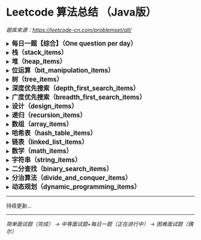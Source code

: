# Leetcode 算法总结 （Java版）

*题库来源：https://leetcode-cn.com/problemset/all/*

<details>
    <summary><big><b>每日一题【综合】（One question per day）</b></big></summary><br/>
</details>
<details>
    <summary><big><b>栈（stack_items）</b></big></summary><br/>
    &ensp;&ensp;用两个栈实现队列（Implement_queue_with_two_stacks.java）<br/>
    &ensp;&ensp;滑动窗口的最大值（Maximum_value_of_sliding_window.java）<br/>
    &ensp;&ensp;包含min函数的栈（The_stack_containing_the_min_function.java）<br/>
    &ensp;&ensp;队列的最大值（The_maximum_value_of_the_queue.java）<br/>
</details>
<details>
    <summary><big><b>堆（heap_items）</b></big></summary><br/>
    &ensp;&ensp;最小的k个数（The_smallest_k_number.java）<br/>
</details>
<details>
    <summary><big><b>位运算（bit_manipulation_items）</b></big></summary><br/>
    &ensp;&ensp;数组中出现次数超过一半的数字（More_than_half_of_the_occurrences_in_the_array.java）<br/>
    &ensp;&ensp;二进制中1的个数（The_number_of_1s_in_binary.java）<br/>
    &ensp;&ensp;主要元素（Main_element.java）<br/>
    &ensp;&ensp;消失的数字（Disappearing_number.java）<br/>
    &ensp;&ensp;不用加号的加法（Addition_without_plus_sign.java）<br/>
    &ensp;&ensp;最大数值（Maximum_value.java）<br/>
    &ensp;&ensp;配对交换（Pair_exchange.java）<br/>
    &ensp;&ensp;整数转化（Integer_conversion.java）<br/>
    &ensp;&ensp;翻转数位（Flip_digital.java）<br/>
    &ensp;&ensp;插入（insert.java）<br/> 
    &ensp;&ensp;交换数字（Exchange_numbers.java）<br/>
    &ensp;&ensp;数组中数字出现的次数（Number_of_occurrences_of_numbers_in_the_array.java）<br/>
    &ensp;&ensp;数组中数字出现的次数II（Number_of_occurrences_of_numbers_in_the_array_II.java）<br/>
</details>
<details>
    <summary><big><b>树（tree_items）</b></big></summary><br/>
    &ensp;&ensp;二叉树的最近公共祖先（The_nearest_public_ancestor_of_the_binary_tree.java）<br/>
    &ensp;&ensp;二叉搜索树的最近公共祖先（The_nearest_common_ancestor_of_the_binary_search_tree.java）<br/>
    &ensp;&ensp;平衡二叉树（Balanced_binary_tree.java）<br/>
    &ensp;&ensp;二叉搜索树的第k大节点（The_k_th_largest_node_of_the_binary_search_tree.java）<br/>
	&ensp;&ensp;从上到下打印二叉树II（Print_a_binary_tree_from_top_to_bottom_II.java）<br/>
	&ensp;&ensp;对称的二叉树（Symmetric_binary_tree.java）<br/>
	&ensp;&ensp;二叉树的镜像（Mirror_of_the_binary_tree.java）<br/>
	&ensp;&ensp;检查平衡性（Check_balance.java）<br/>
	&ensp;&ensp;最小高度树（Minimum_height_tree.java）<br/>
	&ensp;&ensp;BiNode（BiNode.java）<br/>
</details>
<details>
    <summary><big><b>深度优先搜索（depth_first_search_items）</b></big></summary><br/>
    &ensp;&ensp;平衡二叉树（Balanced_binary_tree.java）<br/>
	&ensp;&ensp;检查平衡性（Check_balance.java）<br/>
	&ensp;&ensp;最小高度树（Minimum_height_tree.java）<br/>
	&ensp;&ensp;颜色填充（Color_fill.java）<br/>
</details>
<details>
    <summary><big><b>广度优先搜索（breadth_first_search_items）</b></big></summary><br/>
    &ensp;&ensp;从上到下打印二叉树II（Print_a_binary_tree_from_top_to_bottom_II.java）<br/>
</details>
<details>
    <summary><big><b>设计（design_items）</b></big></summary><br/>
    &ensp;&ensp;包含min函数的栈（The_stack_containing_the_min_function.java）<br/>
	&ensp;&ensp;用两个栈实现队列（Implement_queue_with_two_stacks.java）<br/>
	&ensp;&ensp;动物收容所（Animal_shelter.java）<br/>
	&ensp;&ensp;三合一（TripleInOne.java）<br/>
</details>
<details>
    <summary><big><b>递归（recursion_items）</b></big></summary><br/>
    &ensp;&ensp;BiNode（BiNode.java）<br/>
	&ensp;&ensp;汉诺塔问题（Hanoi_problem.java）<br/>
	&ensp;&ensp;跳水板（Diving_board.java）<br/>
	&ensp;&ensp;青蛙跳台阶问题（Frog_jumping_steps.java）<br/>
    &ensp;&ensp;布尔运算（Boolean_operations.java）<br/>
</details>
<details>
    &ensp;&ensp;<summary><big><b>数组（array_items）</b></big></summary><br/>
    &ensp;&ensp;主要元素（Main_element.java）<br/>
	&ensp;&ensp;消失的数字（Disappearing_number.java）<br/>
    &ensp;&ensp;合并排序的数组（Merge_sorted_array.java）<br/>
    &ensp;&ensp;连续数列（Continuous_sequence.java）<br/>
    &ensp;&ensp;珠玑妙算（Abacus.java）<br/>
    &ensp;&ensp;0～n-1中缺失的数字（Numbers_missing_from_0_to_n_1.java）<br/>
    &ensp;&ensp;顺时针打印矩阵（Print_matrix_clockwise.java）<br/>
    &ensp;&ensp;数组中重复的数字（Repeating_numbers_in_the_array.java）<br/>
</details>
<details>
    &ensp;&ensp;<summary><big><b>哈希表（hash_table_items）</b></big></summary><br/>
    &ensp;&ensp;第一个只出现一次的字符（The_first_character_that_appears_only_once.java）<br/>
    &ensp;&ensp;数组中重复的数字（Repeating_numbers_in_the_array.java）<br/>
    &ensp;&ensp;回文排列（Palindrome.java）<br/>
    &ensp;&ensp;最长不含重复字符的子字符串（The_longest_substring_without_repeated_characters.java）<br/>
</details>
<details>
    &ensp;&ensp;<summary><big><b>链表（linked_list_items）</b></big></summary><br/>
    &ensp;&ensp;返回倒数第 k 个节点（Returns_the_penultimate_k_th_node.java）<br/>
    &ensp;&ensp;两个链表的第一个公共节点（The_first_common_node_of_two_linked_lists.java）<br/>
    &ensp;&ensp;删除链表的节点（Delete_the_node_of_the_linked_list.java）<br/>
    &ensp;&ensp;反转链表（Reverse_linked_list.java）<br/>
    &ensp;&ensp;回文链表（Palindrome_list.java）<br/>
    &ensp;&ensp;移除重复节点（Remove_duplicate_nodes.java）<br/>
</details>
<details>
    &ensp;&ensp;<summary><big><b>数学（math_items）</b></big></summary><br/>
    &ensp;&ensp;消失的数字（Disappearing_number.java）<br/>
    &ensp;&ensp;最大数值（Maximum_value.java）<br/>
    &ensp;&ensp;阶乘尾数（Factorial_mantissa.java）<br/>
    &ensp;&ensp;打印从1到最大的n位数（Print_n_digits_from_1_to_maximum.java）<br/>
    &ensp;&ensp;把字符串转换成整数（Convert_string_to_integer.java）<br/> 
    &ensp;&ensp;求1+2+…+n（Find_1_and_2_and___and_n.java）<br/>
    &ensp;&ensp;交换数字（Exchange_numbers.java）<br/>
    &ensp;&ensp;丑数（Ugly_number.java）<br/>
</details>
<details>
    &ensp;&ensp;<summary><big><b>字符串（string_items）</b></big></summary><br/>
    &ensp;&ensp;回文排列（Palindrome.java）<br/>
    &ensp;&ensp;翻转单词顺序（Flip_word_order.java）<br/>
    &ensp;&ensp;字符串轮转（String_rotation.java）<br/>
    &ensp;&ensp;URL化（URLization.java）<br/>
    &ensp;&ensp;布尔运算（Boolean_operations.java）<br/>
    &ensp;&ensp;把字符串转换成整数（Convert_string_to_integer.java）<br/>
</details>
<details>
    &ensp;&ensp;<summary><big><b>二分查找（binary_search_items）</b></big></summary><br/>
    &ensp;&ensp;0～n-1中缺失的数字（Numbers_missing_from_0_to_n_1.java）<br/>
    &ensp;&ensp;旋转数组的最小数字（Rotate_the_smallest_number_of_an_array.java）<br/> 
    &ensp;&ensp;稀疏数组搜索（Sparse_array_search.java）<br/>
</details>
<details>
    &ensp;&ensp;<summary><big><b>分治算法（divide_and_conquer_items）</b></big></summary><br/>
    &ensp;&ensp;最小的k个数（The_smallest_k_number.java）<br/>
    &ensp;&ensp;数组中出现次数超过一半的数字（More_than_half_of_the_occurrences_in_the_array.java）<br/>
    &ensp;&ensp;主要元素（Main_element.java）<br/>
    &ensp;&ensp;连续数列（Continuous_sequence.java）<br/>
    &ensp;&ensp;布尔运算（Boolean_operations.java）<br/>
</details>
<details>
    &ensp;&ensp;<summary><big><b>动态规划（dynamic_programming_items）</b></big></summary><br/>
    &ensp;&ensp;连续数列（Continuous_sequence.java）<br/> 
    &ensp;&ensp;按摩师（Masseur.java）<br/>  
    &ensp;&ensp;三步问题（Three_step_problem.java）<br/>
    &ensp;&ensp;布尔运算（Boolean_operations.java）<br/>
    &ensp;&ensp;股票的最大利润（Stock_maximum_profit.java）<br/>
    &ensp;&ensp;礼物的最大价值（The_greatest_value_of_gifts.java）<br/> 
    &ensp;&ensp;把数字翻译成字符串（Translate_numbers_into_strings.java）<br/>
    &ensp;&ensp;编辑距离（Edit Distance.java）<br/>
</details>

---

持续更新...

------

*简单面试题（完成） -> 中等面试题+每日一题（正在进行中） -> 困难面试题（偶尔）*
